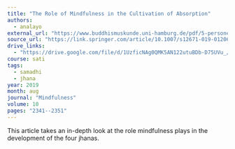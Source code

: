 ```yaml
---
title: "The Role of Mindfulness in the Cultivation of Absorption"
authors:
  - analayo
external_url: "https://www.buddhismuskunde.uni-hamburg.de/pdf/5-personen/analayo/rolemindfulnessabsorption.pdf"
source_url: "https://link.springer.com/article/10.1007/s12671-019-01206-7"
drive_links:
  - "https://drive.google.com/file/d/1UzficNAg0QMK5AN122utuBDb-D75UVu_/view?usp=sharing"
course: sati
tags:
  - samadhi
  - jhana
year: 2019
month: aug
journal: "Mindfulness"
volume: 10
pages: "2341--2351" 
---
```


This article takes an in-depth look at the role mindfulness plays in the development of the four jhanas.
